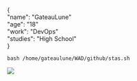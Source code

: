 {  
  "name": "GateauLune"   
  "age": "18"   
  "work": "DevOps"   
  "studies": "High School"  
}

`` bash /home/gateaulune/WAD/github/stas.sh ``

![](https://github-readme-stats.vercel.app/api?username=gateaulune&show_icons=true&hide_border=true&theme=dark)
